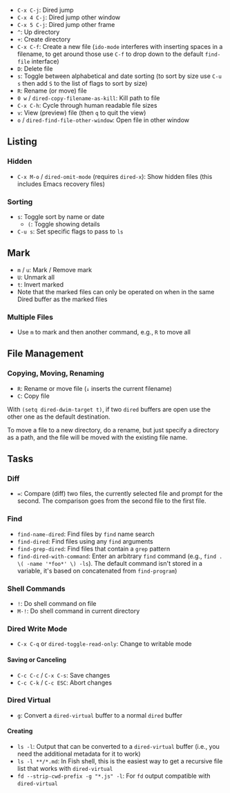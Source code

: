 - `C-x C-j`: Dired jump
- `C-x 4 C-j`: Dired jump other window
- `C-x 5 C-j`: Dired jump other frame
- `^`: Up directory
- `+`: Create directory
- `C-x C-f`: Create a new file (`ido-mode` interferes with inserting spaces in a filename, to get around those use `C-f` to drop down to the default `find-file` interface)
- `D`: Delete file
- `s`: Toggle between alphabetical and date sorting (to sort by size use `C-u s` then add `S` to the list of flags to sort by size)
- `R`: Rename (or move) file
- `0 w` / `dired-copy-filename-as-kill`: Kill path to file
- `C-x C-h`: Cycle through human readable file sizes
- `v`: View (preview) file (then `q` to quit the view)
- `o` / `dired-find-file-other-window`: Open file in other window

## Listing

### Hidden

- `C-x M-o` / `dired-omit-mode` (requires `dired-x`): Show hidden files (this includes Emacs recovery files)

### Sorting

- `s`: Toggle sort by name or date
    - `(`: Toggle showing details
- `C-u s`: Set specific flags to pass to `ls`

## Mark

- `m` / `u`: Mark / Remove mark
- `U`: Unmark all
- `t`: Invert marked
- Note that the marked files can only be operated on when in the same Dired buffer as the marked files

### Multiple Files

- Use `m` to mark and then another command, e.g., `R` to move all

## File Management

### Copying, Moving, Renaming

- `R`: Rename or move file (`↓` inserts the current filename)
- `C`: Copy file

With `(setq dired-dwim-target t)`, if two `dired` buffers are open use the other one as the default destination.

To move a file to a new directory, do a rename, but just specify a directory as a path, and the file will be moved with the existing file name.

## Tasks

### Diff

- `=`: Compare (diff) two files, the currently selected file and prompt for the second. The comparison goes from the second file to the first file.

### Find

- `find-name-dired`: Find files by `find` name search
- `find-dired`: Find files using any `find` arguments
- `find-grep-dired`: Find files that contain a `grep` pattern
- `find-dired-with-command`: Enter an arbitrary `find` command (e.g., `find . \( -name '*foo*' \) -ls`). The default command isn't stored in a variable, it's based on concatenated from `find-program`)

### Shell Commands

- `!`: Do shell command on file
- `M-!`: Do shell command in current directory

### Dired Write Mode

- `C-x C-q` or `dired-toggle-read-only`: Change to writable mode

#### Saving or Canceling

- `C-c C-c` / `C-x C-s`: Save changes
- `C-c C-k` / `C-c ESC`: Abort changes

### Dired Virtual

- `g`: Convert a `dired-virtual` buffer to a normal `dired` buffer

#### Creating

- `ls -l`: Output that can be converted to a `dired-virtual` buffer (i.e., you need the additional metadata for it to work)
- `ls -l **/*.md`: In Fish shell, this is the easiest way to get a recursive file list that works with `dired-virtual`
- `fd --strip-cwd-prefix -g "*.js" -l`: For `fd` output compatible with `dired-virtual`

